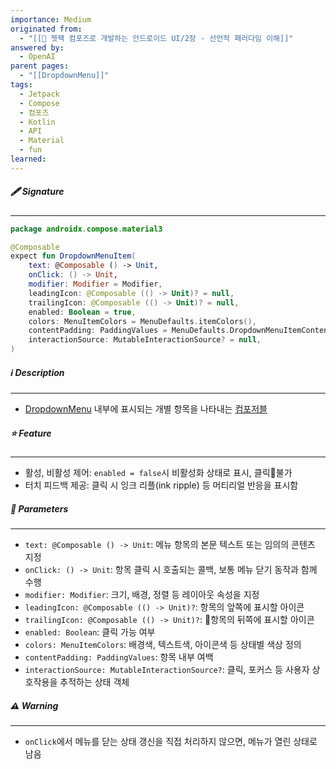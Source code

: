 ```yaml
---
importance: Medium
originated from:
  - "[[📘 젯팩 컴포즈로 개발하는 안드로이드 UI/2장 - 선언적 패러다임 이해]]"
answered by:
  - OpenAI
parent pages:
  - "[[DropdownMenu]]"
tags:
  - Jetpack
  - Compose
  - 컴포즈
  - Kotlin
  - API
  - Material
  - fun
learned:
---
```

##### 🖋️ Signature
---
```Kotlin
package androidx.compose.material3

@Composable  
expect fun DropdownMenuItem(  
    text: @Composable () -> Unit,  
    onClick: () -> Unit,  
    modifier: Modifier = Modifier,  
    leadingIcon: @Composable (() -> Unit)? = null,  
    trailingIcon: @Composable (() -> Unit)? = null,  
    enabled: Boolean = true,  
    colors: MenuItemColors = MenuDefaults.itemColors(),  
    contentPadding: PaddingValues = MenuDefaults.DropdownMenuItemContentPadding,  
    interactionSource: MutableInteractionSource? = null,  
)
```

##### ℹ️ Description
---
- [DropdownMenu](DropdownMenu.md) 내부에 표시되는 개별 항목을 나타내는 [컴포저블](컴포저블%20함수.md)

##### ⭐️ Feature
---
- 활성, 비활성 제어: `enabled = false`시 비활성화 상태로 표시, 클릭불가
- 터치 피드백 제공: 클릭 시 잉크 리플(ink ripple) 등 머티리얼 반응을 표시함

##### 🧩 Parameters
---
- `text: @Composable () -> Unit`: 메뉴 항목의 본문 텍스트 또는 임의의 콘텐츠 지정
- `onClick: () -> Unit`: 항목 클릭 시 호출되는 콜백, 보통 메뉴 닫기 동작과 함께 수행
- `modifier: Modifier`: 크기, 배경, 정렬 등 레이아웃 속성을 지정
- `leadingIcon: @Composable (() -> Unit)?`: 항목의 앞쪽에 표시할 아이콘
- `trailingIcon: @Composable (() -> Unit)?`: 항목의 뒤쪽에 표시할 아이콘
- `enabled: Boolean`: 클릭 가능 여부
- `colors: MenuItemColors`: 배경색, 텍스트색, 아이콘색 등 상태별 색상 정의
- `contentPadding: PaddingValues`: 항목 내부 여백
- `interactionSource: MutableInteractionSource?`: 클릭, 포커스 등 사용자 상호작용을 추적하는 상태 객체

##### ⚠️ Warning
---
- `onClick`에서 메뉴를 닫는 상태 갱신을 직접 처리하지 않으면, 메뉴가 열린 상태로 남음
